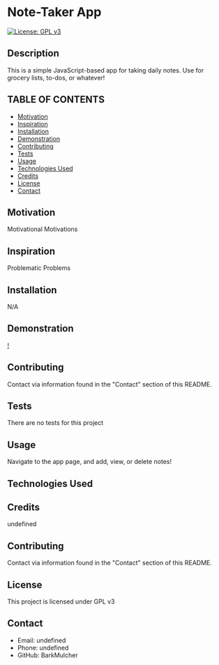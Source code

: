 
  # Note-Taker App

  [![License: GPL v3](https://img.shields.io/badge/License-GPLv3-blue.svg)](https://www.gnu.org/licenses/gpl-3.0) 

  ## Description
  This is a simple JavaScript-based app for taking daily notes. Use for grocery lists, to-dos, or whatever!

  ## TABLE OF CONTENTS
  * [Motivation](#motivation)
  * [Inspiration](#inspiration)
  * [Installation](#installation)
  * [Demonstration](#demonstration)
  * [Contributing](#contributing)
  * [Tests](#Tests)
  * [Usage](#usage)
  * [Technologies Used](#languages)
  * [Credits](#credits)
  * [License](#license)
  * [Contact](#contact)
  
  ## Motivation
  Motivational Motivations

  ## Inspiration
  Problematic Problems

  ## Installation
  N/A

  ## Demonstration
  [!](https://radiant-reef-90837.herokuapp.com)

  ## Contributing
  Contact via information found in the "Contact" section of this README.

  ## Tests
  There are no tests for this project

  ## Usage
  Navigate to the app page, and add, view, or delete notes!

  ## Technologies Used
  

  ## Credits
  undefined

  ## Contributing
  Contact via information found in the "Contact" section of this README.

  ## License
  This project is licensed under GPL v3

  ## Contact
  * Email: undefined
  * Phone: undefined
  * GitHub: BarkMulcher
